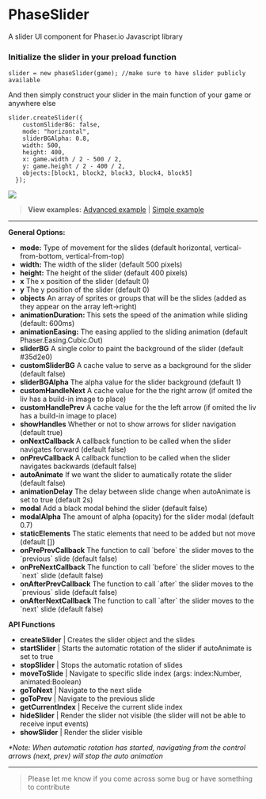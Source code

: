# PhaseSlider
A slider UI component for Phaser.io Javascript library

<h3>Initialize the slider in your preload function</h3>

```
slider = new phaseSlider(game); //make sure to have slider publicly available
```

And then simply construct your slider in the main function of your game or anywhere else

```
slider.createSlider({
    customSliderBG: false,
    mode: "horizontal",
    sliderBGAlpha: 0.8,
    width: 500,
    height: 400,
    x: game.width / 2 - 500 / 2,
    y: game.height / 2 - 400 / 2,
    objects:[block1, block2, block3, block4, block5]
  });
  ```

<img src="https://netgfx.com/trunk/randomPICS/phaseslider_zpspiwz98ly.gif"/>  
  
><strong>View examples:</strong>
<a href="http://www.netgfx.com/trunk/games/libs/phaseslider/examples/example1.html">Advanced example</a> | 
<a href="http://www.netgfx.com/trunk/games/libs/phaseslider/examples/index.html">Simple example</a>
  
  <hr>
  
<strong>General Options:</strong>

<ul>
	<li><strong>mode:</strong> Type of movement for the slides (default horizontal, vertical-from-bottom, vertical-from-top)</li>
	<li><strong>width:</strong> The width of the slider (default 500 pixels)</li>
  <li><strong>height:</strong> The height of the slider (default 400 pixels)</li>
  <li><strong>x</strong> The x position of the slider (default 0)</li>
	<li><strong>y</strong> The y position of the slider (default 0)</li>
	<li><strong>objects</strong> An array of sprites or groups that will be the slides (added as they appear on the array left->right)</li>
	<li><strong>animationDuration: </strong> This sets the speed of the animation while sliding (default: 600ms)</li>
	<li><strong>animationEasing:</strong> The easing applied to the sliding animation (default Phaser.Easing.Cubic.Out)</li>
	<li><strong>sliderBG</strong> A single color to paint the background of the slider (default #35d2e0)</li>
	<li><strong>customSliderBG</strong> A cache value to serve as a background for the slider (default false)</li>
	<li><strong>sliderBGAlpha</strong> The alpha value for the slider background (default 1)</li>
	<li><strong>customHandleNext</strong> A cache value for the the right arrow (if omited the liv has a build-in image to place)</li>
	<li><strong>customHandlePrev</strong> A cache value for the the left arrow (if omited the liv has a build-in image to place)</li>
	<li><strong>showHandles</strong> Whether or not to show arrows for slider navigation (default true)</li>
	<li><strong>onNextCallback</strong> A callback function to be called when the slider navigates forward (default false)</li>
	<li><strong>onPrevCallback</strong> A callback function to be called when the slider navigates backwards (default false)</li>
	<li><strong>autoAnimate</strong> If we want the slider to aumatically rotate the slider (default false)</li>
	<li><strong>animationDelay</strong> The delay between slide change when autoAnimate is set to true (default 2s)</li>
	<li><strong>modal</strong> Add a black modal behind the slider (default false)</li>
	<li><strong>modalAlpha</strong> The amount of alpha (opacity) for the slider modal (default 0.7)</li>
	<li><strong>staticElements</strong> The static elements that need to be added but not move (default [])</li>
	<li><strong>onPrePrevCallback</strong> The function to call `before` the slider moves to the `previous` slide (default false)</li>
	<li><strong>onPreNextCallback</strong> The function to call `before` the slider moves to the `next` slide (default false)</li>
	<li><strong>onAfterPrevCallback</strong> The function to call `after` the slider moves to the `previous` slide (default false)</li>
	<li><strong>onAfterNextCallback</strong> The function to call `after` the slider moves to the `next` slide (default false)</li>
</ul>

<strong>API Functions</strong>

<ul>
	<li><strong>createSlider</strong> | Creates the slider object and the slides</li>
	<li><strong>startSlider</strong> | Starts the automatic rotation of the slider if autoAnimate is set to true</li>
	<li><strong>stopSlider</strong> | Stops the automatic rotation of slides</li>
	<li><strong>moveToSlide</strong> | Navigate to specific slide index (args: index:Number, animated:Boolean)</li>
	<li><strong>goToNext</strong> | Navigate to the next slide</li>
	<li><strong>goToPrev</strong> | Navigate to the previous slide</li>	
	<li><strong>getCurrentIndex</strong> | Receive the current slide index</li>	
	<li><strong>hideSlider</strong> | Render the slider not visible (the slider will not be able to receive input events)</li>
	<li><strong>showSlider</strong> | Render the slider visible</li>
</ul>

<i>
*Note: When automatic rotation has started, navigating from the control arrows (next, prev) will stop the auto animation
</i>

<hr>

>Please let me know if you come across some bug or have something to contribute





